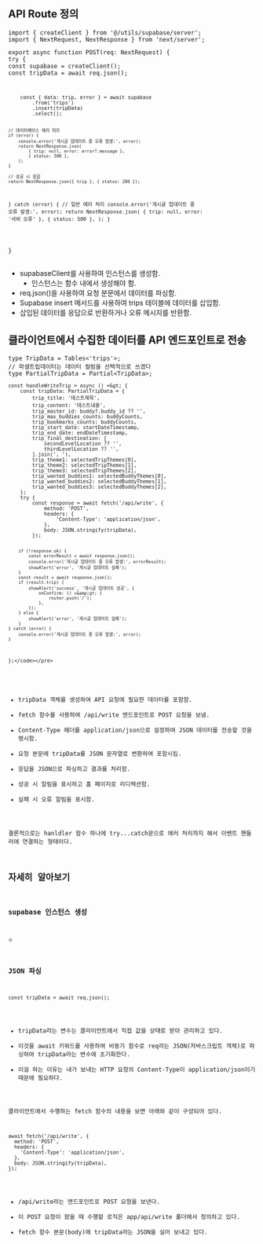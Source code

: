 <h2 data-ke-size="size26">API Route 정의</h2>
<pre id="code_1722317039784" class="typescript" data-ke-language="typescript" data-ke-type="codeblock"><code>import { createClient } from '@/utils/supabase/server';
import { NextRequest, NextResponse } from 'next/server';
<p>export async function POST(req: NextRequest) {
try {
const supabase = createClient();
const tripData = await req.json();</p>
<pre><code>    const { data: trip, error } = await supabase
        .from('trips')
        .insert(tripData)
        .select();

    // 데이터베이스 에러 처리
    if (error) {
        console.error('게시글 업데이트 중 오류 발생:', error);
        return NextResponse.json(
            { trip: null, error: error?.message },
            { status: 500 },
        );
    }

    // 성공 시 응답
    return NextResponse.json({ trip }, { status: 200 });
} catch (error) {
    // 일반 에러 처리
    console.error('게시글 업데이트 중 오류 발생:', error);
    return NextResponse.json(
        { trip: null, error: '서버 오류' },
        { status: 500 },
    );
}
</code></pre>
<p>}</code></pre></p>
<ul style="list-style-type: disc;" data-ke-list-type="disc">
<li>supabaseClient를 사용하여 인스턴스를 생성함.
<ul style="list-style-type: disc;" data-ke-list-type="disc">
<li>인스턴스는 함수 내에서 생성해야 함.</li>
</ul>
</li>
<li>req.json()을 사용하여 요청 분문에서 데이터를 파싱함.</li>
<li><span></span>Supabase <span>insert</span> 메서드를 사용하여 <span>trips</span> 테이블에 데이터를 삽입함.</li>
<li>삽입된 데이터를 응답으로 반환하거나 오류 메시지를 반환함.</li>
</ul>
<h2 data-ke-size="size26">클라이언트에서 수집한 데이터를 API 엔드포인트로 전송</h2>
<pre id="code_1722317159742" class="typescript" data-ke-language="typescript" data-ke-type="codeblock"><code>type TripData = Tables&lt;'trips'&gt;;
// 파셜트립데이터는 데이터 컬럼을 선택적으로 쓰겠다
type PartialTripData = Partial&lt;TripData&gt;;
<pre><code>const handleWriteTrip = async () =&amp;gt; {
    const tripData: PartialTripData = {
        trip_title: '테스트제목',
        trip_content: '테스트내용',
        trip_master_id: buddy?.buddy_id ?? '',
        trip_max_buddies_counts: buddyCounts,
        trip_bookmarks_counts: buddyCounts,
        trip_start_date: startDateTimestamp,
        trip_end_date: endDateTimestamp,
        trip_final_destination: [
            secondLevelLocation ?? '',
            thirdLevelLocation ?? '',
        ].join(', '),
        trip_theme1: selectedTripThemes[0],
        trip_theme2: selectedTripThemes[1],
        trip_theme3: selectedTripThemes[2],
        trip_wanted_buddies1: selectedBuddyThemes[0],
        trip_wanted_buddies2: selectedBuddyThemes[1],
        trip_wanted_buddies3: selectedBuddyThemes[2],
    };
    try {
        const response = await fetch('/api/write', {
            method: 'POST',
            headers: {
                'Content-Type': 'application/json',
            },
            body: JSON.stringify(tripData),
        });

        if (!response.ok) {
            const errorResult = await response.json();
            console.error('게시글 업데이트 중 오류 발생:', errorResult);
            showAlert('error', '게시글 업데이트 실패');
        }
        const result = await response.json();
        if (result.trip) {
            showAlert('success', '게시글 업데이트 성공', {
                onConfirm: () =&amp;gt; {
                    router.push('/');
                },
            });
        } else {
            showAlert('error', '게시글 업데이트 실패');
        }
    } catch (error) {
        console.error('게시글 업데이트 중 오류 발생:', error);
    }
};&lt;/code&gt;&lt;/pre&gt;
</code></pre>
<ul style="list-style-type: disc;" data-ke-list-type="disc">
<li>tripData 객체를 생성하여 API 요청에 필요한 데이터를 포함함.</li>
<li>fetch 함수를 사용하여 /api/write 엔드포인트로 POST 요청을 보냄.</li>
<li>Content-Type 헤더를 application/json으로 설정하여 JSON 데이터를 전송할 것을 명시함.</li>
<li>요청 본문에 tripData를 JSON 문자열로 변환하여 포함시킴.</li>
<li>응답을 JSON으로 파싱하고 결과를 처리함.</li>
<li>성공 시 알림을 표시하고 홈 페이지로 리디렉션함.</li>
<li>실패 시 오류 알림을 표시함.</li>
</ul>
<p data-ke-size="size16">결론적으로는 hanldler 함수 하나에 try...catch문으로 에러 처리까지 해서 이벤트 핸들러에 연결하는 형태이다.</p>
<h2 data-ke-size="size26">자세히 알아보기</h2>
<h3 data-ke-size="size23">supabase 인스턴스 생성</h3>
<pre id="code_1722317326880" class="typescript" data-ke-language="typescript" data-ke-type="codeblock"><code>ㅇ</code></pre>
<h3 data-ke-size="size23">JSON 파싱</h3>
<pre id="code_1722317340546" class="typescript" data-ke-language="typescript" data-ke-type="codeblock"><code>const tripData = await req.json();</code></pre>
<ul style="list-style-type: disc;" data-ke-list-type="disc">
<li>tripData라는 변수는 클라이언트에서 직접 값을 상태로 받아 관리하고 있다.</li>
<li>이것을 await 키워드를 사용하여 비동기 함수로 req라는 JSON(자바스크립트 객체)로 파싱하여 tripData라는 변수에 초기화한다.</li>
<li>이걸 하는 이유는 내가 보내는 HTTP 요청의 Content-Type이 application/json이기 때문에 필요하다.</li>
</ul>
<p data-ke-size="size16">클라이언트에서 수행하는 fetch 함수의 내용을 보면 아래와 같이 구성되어 있다.</p>
<pre id="code_1722317530010" class="typescript" data-ke-language="typescript" data-ke-type="codeblock"><code>await fetch('/api/write', {
  method: 'POST',
  headers: {
    'Content-Type': 'application/json',
  },
  body: JSON.stringify(tripData),
});</code></pre>
<ul style="list-style-type: disc;" data-ke-list-type="disc">
<li>/api/write라는 엔드포인트로 POST 요청을 보낸다.</li>
<li>이 POST 요청이 왔을 때 수행할 로직은 app/api/write 폴더에서 정의하고 있다.</li>
<li>fetch 함수 본문(body)에 tripData라는 JSON을 실어 보내고 있다.</li>
</ul>